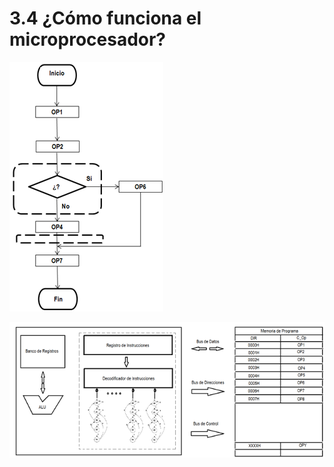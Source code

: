 # 3.4 ¿Cómo funciona el microprocesador?

![](../.gitbook/assets/image%20%2847%29.png)

![](../.gitbook/assets/image%20%2833%29.png)

